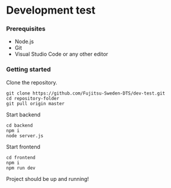 # Development test

### Prerequisites

- Node.js
- Git
- Visual Studio Code or any other editor

### Getting started

Clone the repository.

```
git clone https://github.com/Fujitsu-Sweden-DTS/dev-test.git
cd repository-folder
git pull origin master
```

Start backend

```
cd backend
npm i
node server.js
```

Start frontend

```
cd frontend
npm i
npm run dev
```

Project should be up and running!
